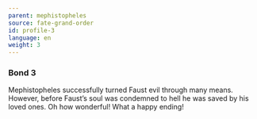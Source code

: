 ```yaml
---
parent: mephistopheles
source: fate-grand-order
id: profile-3
language: en
weight: 3
---
```


### Bond 3

Mephistopheles successfully turned Faust evil through many means. However, before Faust’s soul was condemned to hell he was saved by his loved ones.
Oh how wonderful! What a happy ending!
